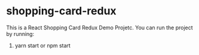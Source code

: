 # shopping-card-redux
This is a React Shopping Card Redux Demo Projetc.
You can run the project by running:
1. yarn start or npm start
